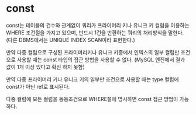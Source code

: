 # const

const는 테이블의 건수와 관계없이 쿼리가 프라이머리 키나 유니크 키 컬럼을 이용하는 WHERE 조건절을 가지고 있으며, 반드시 1건을 반환하는 쿼리의 처리방식을 말한다. (다른 DBMS에서는 UNIQUE INDEX SCAN이라 표현한다.)

만약 다중 컬럼으로 구성된 프라이머리키나 유니크 키중에서 인덱스의 일부 컬럼만 조건으로 사용할 때는 const 타입의 접근 방법을 사용할 수 없다. (MySQL 엔진에서 결과 값이 1개 이상 있다고 확신 하지 못함)

만약 다중 프라이머리 키나 유니크 키의 일부만 조건으로 사용할 때는 type 컬럼에 const가 아닌 ref로 표시된다. 

다중 컬럼에 모든 컬럼을 동등조건으로 WHERE절에 명시하면 const 접근 방법이 가능하다.